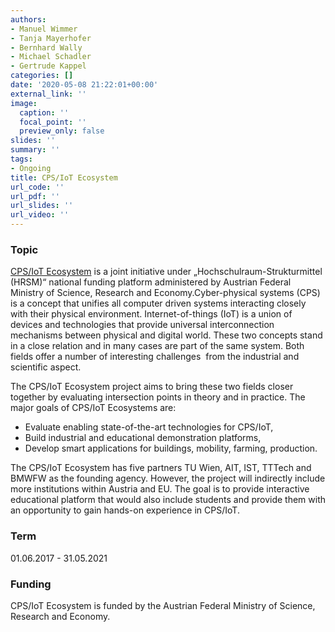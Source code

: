 ```yaml
---
authors:
- Manuel Wimmer
- Tanja Mayerhofer
- Bernhard Wally
- Michael Schadler
- Gertrude Kappel
categories: []
date: '2020-05-08 21:22:01+00:00'
external_link: ''
image:
  caption: ''
  focal_point: ''
  preview_only: false
slides: ''
summary: ''
tags:
- Ongoing
title: CPS/IoT Ecosystem
url_code: ''
url_pdf: ''
url_slides: ''
url_video: ''
---
```


### Topic

<div class="ht-content"><p><a href="http://cpsiot.at/">CPS/IoT Ecosystem</a> is a joint initiative under „Hochschulraum-Strukturmittel (HRSM)“ national funding platform administered by Austrian Federal Ministry of Science, Research and Economy.Cyber-physical systems (CPS) is a concept that unifies all computer driven systems interacting closely with their physical environment. Internet-of-things (IoT) is a union of devices and technologies that provide universal interconnection mechanisms between physical and digital world. These two concepts stand in a close relation and in many cases are part of the same system. Both fields offer a number of interesting challenges&nbsp; from the industrial and scientific aspect.</p><p>The CPS/IoT Ecosystem project aims to bring these two fields closer together by evaluating intersection points in theory and in practice. The major goals of CPS/IoT Ecosystems are:</p><ul><li>Evaluate enabling state-of-the-art technologies for CPS/IoT,</li><li>Build industrial and educational demonstration platforms,</li><li>Develop smart applications for buildings, mobility, farming, production.</li></ul><p>The CPS/IoT Ecosystem has five partners TU Wien, AIT, IST, TTTech and BMWFW as the founding agency. However, the project will indirectly include more institutions within Austria and EU. The goal is to provide interactive educational platform that would also include students and provide them with an opportunity to gain hands-on experience in CPS/IoT.</p></div>

### Term

01.06.2017 - 31.05.2021

### Funding

CPS/IoT Ecosystem is funded by the Austrian Federal Ministry of Science, Research and Economy.